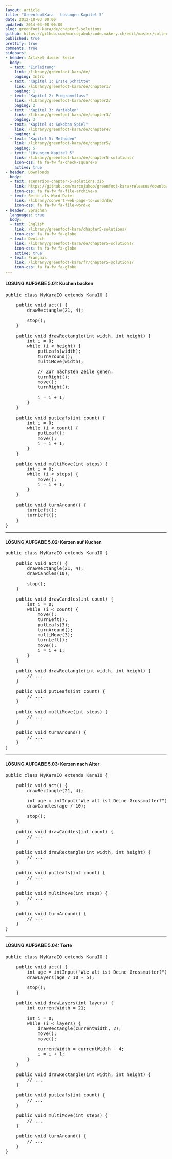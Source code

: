 ```yaml
---
layout: article
title: "GreenfootKara - Lösungen Kapitel 5"
date: 2012-10-03 00:00
updated: 2014-03-08 00:00
slug: greenfoot-kara/de/chapter5-solutions
github: https://github.com/marcojakob/code.makery.ch/edit/master/collections/library/greenfoot-kara-de-chapter5-solutions.md
published: true
prettify: true
comments: true
sidebars:
- header: Artikel dieser Serie
  body:
  - text: "Einleitung"
    link: /library/greenfoot-kara/de/
    paging: Intro
  - text: "Kapitel 1: Erste Schritte"
    link: /library/greenfoot-kara/de/chapter1/
    paging: 1
  - text: "Kapitel 2: Programmfluss"
    link: /library/greenfoot-kara/de/chapter2/
    paging: 2
  - text: "Kapitel 3: Variablen"
    link: /library/greenfoot-kara/de/chapter3/
    paging: 3
  - text: "Kapitel 4: Sokoban Spiel"
    link: /library/greenfoot-kara/de/chapter4/
    paging: 4
  - text: "Kapitel 5: Methoden"
    link: /library/greenfoot-kara/de/chapter5/
    paging: 5
  - text: "Lösungen Kapitel 5"
    link: /library/greenfoot-kara/de/chapter5-solutions/
    icon-css: fa fa-fw fa-check-square-o
    active: true
- header: Downloads
  body:
  - text: scenarios-chapter-5-solutions.zip
    link: https://github.com/marcojakob/greenfoot-kara/releases/download/v2.1.1/scenarios-chapter-5-solutions.zip
    icon-css: fa fa-fw fa-file-archive-o
  - text: Seite als Word-Datei
    link: /library/convert-web-page-to-word/de/
    icon-css: fa fa-fw fa-file-word-o
- header: Sprachen
  languages: true
  body:
  - text: English
    link: /library/greenfoot-kara/chapter5-solutions/
    icon-css: fa fa-fw fa-globe
  - text: Deutsch
    link: /library/greenfoot-kara/de/chapter5-solutions/
    icon-css: fa fa-fw fa-globe
    active: true
  - text: Français
    link: /library/greenfoot-kara/fr/chapter5-solutions/
    icon-css: fa fa-fw fa-globe
---
```


#### <i class="fa fa-check-square-o"></i> LÖSUNG AUFGABE 5.01: Kuchen backen

<pre class="prettyprint lang-java">
public class MyKaraIO extends KaraIO {
	
	public void act() {
		drawRectangle(21, 4);
		
		stop();
	}

	public void drawRectangle(int width, int height) {
		int i = 0;
		while (i &lt; height) {
			putLeafs(width);
			turnAround();
			multiMove(width);

			// Zur nächsten Zeile gehen.
			turnRight();
			move();
			turnRight();

			i = i + 1;
		}
	}

	public void putLeafs(int count) {
		int i = 0;
		while (i &lt; count) {
			putLeaf();
			move();
			i = i + 1;
		}
	}

	public void multiMove(int steps) {
		int i = 0;
		while (i &lt; steps) {
			move();
			i = i + 1;
		}
	}

	public void turnAround() {
		turnLeft();
		turnLeft();
	}
}
</pre>


***

#### <i class="fa fa-check-square-o"></i> LÖSUNG AUFGABE 5.02: Kerzen auf Kuchen

<pre class="prettyprint lang-java">
public class MyKaraIO extends KaraIO {
	
	public void act() {
		drawRectangle(21, 4);
		drawCandles(10);
		
		stop();
	}

	public void drawCandles(int count) {
		int i = 0;
		while (i &lt; count) {
			move();
			turnLeft();
			putLeafs(3);
			turnAround();
			multiMove(3);
			turnLeft();
			move();
			i = i + 1;
		}
	}

	public void drawRectangle(int width, int height) {
		// ...
	}

	public void putLeafs(int count) {
		// ...
	}

	public void multiMove(int steps) {
		// ...
	}

	public void turnAround() {
		// ...
	}
}
</pre>


***

#### <i class="fa fa-check-square-o"></i> LÖSUNG AUFGABE 5.03: Kerzen nach Alter

<pre class="prettyprint lang-java">
public class MyKaraIO extends KaraIO {

	public void act() {
		drawRectangle(21, 4);

		int age = intInput("Wie alt ist Deine Grossmutter?");
		drawCandles(age / 10);
		
		stop();
	}

	public void drawCandles(int count) {
		// ...
	}

	public void drawRectangle(int width, int height) {
		// ...
	}

	public void putLeafs(int count) {
		// ...
	}

	public void multiMove(int steps) {
		// ...
	}

	public void turnAround() {
		// ...
	}
}
</pre>


***

#### <i class="fa fa-check-square-o"></i> LÖSUNG AUFGABE 5.04: Torte

<pre class="prettyprint lang-java">
public class MyKaraIO extends KaraIO {

	public void act() {
		int age = intInput("Wie alt ist Deine Grossmutter?");
		drawLayers(age / 10 - 5);
		
		stop();
	}

	public void drawLayers(int layers) {
		int currentWidth = 21;

		int i = 0;
		while (i &lt; layers) {
			drawRectangle(currentWidth, 2);
			move();
			move();

			currentWidth = currentWidth - 4;
			i = i + 1;
		}
	}

	public void drawRectangle(int width, int height) {
		// ...
	}

	public void putLeafs(int count) {
		// ...
	}

	public void multiMove(int steps) {
		// ...
	}

	public void turnAround() {
		// ...
	}
}
</pre>


